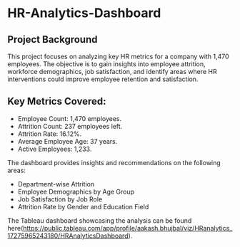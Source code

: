 # HR-Analytics-Dashboard

## Project Background

This project focuses on analyzing key HR metrics for a company with 1,470 employees. The objective is to gain insights into employee attrition, workforce demographics, job satisfaction, and identify areas where HR interventions could improve employee retention and satisfaction.

## Key Metrics Covered:
* Employee Count: 1,470 employees.
* Attrition Count: 237 employees left.
* Attrition Rate: 16.12%.
* Average Employee Age: 37 years.
* Active Employees: 1,233.

The dashboard provides insights and recommendations on the following areas:
* Department-wise Attrition
* Employee Demographics by Age Group
* Job Satisfaction by Job Role
* Attrition Rate by Gender and Education Field

The Tableau dashboard showcasing the analysis can be found here(https://public.tableau.com/app/profile/aakash.bhujbal/viz/HRanalytics_17275965243180/HRAnalyticsDashboard).
